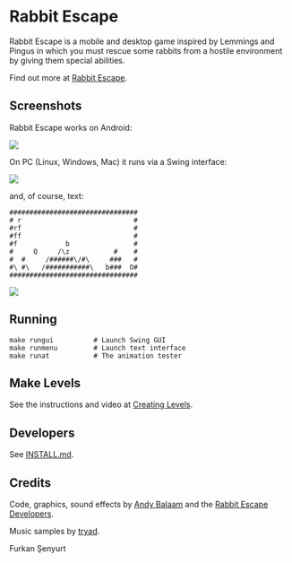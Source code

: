 Rabbit Escape
=============

Rabbit Escape is a mobile and desktop game inspired by Lemmings
and Pingus in which you must rescue some rabbits from a hostile
environment by giving them special abilities.

Find out more at [Rabbit Escape](http://artificialworlds.net/rabbit-escape).

Screenshots
-----------

Rabbit Escape works on Android:

![](https://raw.githubusercontent.com/andybalaam/rabbit-escape/master/doc/rabbitescape-android.png)

On PC (Linux, Windows, Mac) it runs via a Swing interface:

![](https://raw.githubusercontent.com/andybalaam/rabbit-escape/master/doc/minilevel/rabbitescape-minilevel.gif)

and, of course, text:

    ################################
    # r                            #
    #rf                            #
    #ff                            #
    #f            b                #
    #     Q     /\z           #    #
    #  #     /######\/#\     ###   #
    #\ #\   /###########\   b###  O#
    ################################

![](https://raw.githubusercontent.com/andybalaam/rabbit-escape/master/doc/minilevel/rabbitescape-minilevel-text.gif)

Running
-------

    make rungui          # Launch Swing GUI
    make runmenu         # Launch text interface
    make runat           # The animation tester

Make Levels
-----------

See the instructions and video at [Creating Levels](http://artificialworlds.net/rabbit-escape/create-levels.html).

Developers
----------

See [INSTALL.md](https://github.com/andybalaam/rabbit-escape/blob/master/INSTALL.md).

Credits
-------

Code, graphics, sound effects by [Andy Balaam](http://www.artificialworlds.net) and the [Rabbit Escape Developers](https://github.com/andybalaam/rabbit-escape/graphs/contributors).

Music samples by [tryad](http://tryad.org/).

Furkan Şenyurt
